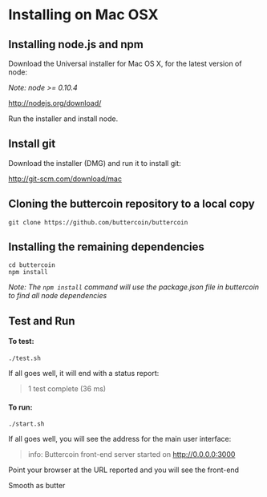 Installing on Mac OSX
=====================


Installing node.js and npm
---

Download the Universal installer for Mac OS X, for the latest version of node:

_Note: node >= 0.10.4_

http://nodejs.org/download/


Run the installer and install node.

Install git
---

Download the installer (DMG) and run it to install git:

http://git-scm.com/download/mac

Cloning the buttercoin repository to a local copy
-------------------------------------------------

    git clone https://github.com/buttercoin/buttercoin

Installing the remaining dependencies 
-------------------------------------

    cd buttercoin
    npm install 

_Note: The `npm install` command will use the package.json file in buttercoin to find all node dependencies_

Test and Run
------------

#### To test:

    ./test.sh

If all goes well, it will end with a status report:

>  1 test complete (36 ms)

#### To run:

    ./start.sh

If all goes well, you will see the address for the main user interface:

>info: Buttercoin front-end server started on http://0.0.0.0:3000

Point your browser at the URL reported and you will see the front-end

Smooth as butter
